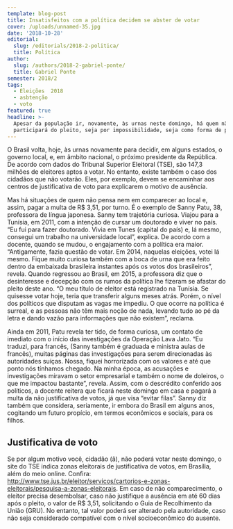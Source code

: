 ```yaml
---
template: blog-post
title: Insatisfeitos com a política decidem se abster de votar
cover: /uploads/unnamed-35.jpg
date: '2018-10-28'
editorial:
  slug: /editorials/2018-2-politica/
  title: Política
author:
  slug: /authors/2018-2-gabriel-ponte/
  title: Gabriel Ponte
semester: 2018/2
tags:
  - Eleições  2018
  - asbtenção
  - voto
featured: true
headline: >-
  Apesar da população ir, novamente, às urnas neste domingo, há quem não
  participará do pleito, seja por impossibilidade, seja como forma de protesto
---
```

O Brasil volta, hoje, às urnas novamente para decidir, em alguns estados, o governo local, e, em âmbito nacional, o próximo presidente da República. De acordo com dados do Tribunal Superior Eleitoral (TSE), são 147,3 milhões de eleitores aptos a votar. No entanto, existe também o caso dos cidadãos que não votarão. Eles, por exemplo, devem se encaminhar aos centros de justificativa de voto para explicarem o motivo de ausência. 

Mas há situações de quem não pensa nem em comparecer ao local e, assim, pagar a multa de R$ 3,51, por turno. É o exemplo de Sanny Patu, 38, professora de língua japonesa. Sanny tem trajetória curiosa. Viajou para a Tunísia, em 2011, com a intenção de cursar um doutorado e viver no país. “Eu fui para fazer doutorado. Vivia em Tunes (capital do país) e, lá mesmo, consegui um trabalho na universidade local”, explica. De acordo com a docente, quando se mudou, o engajamento com a política era maior. “Antigamente, fazia questão de votar. Em 2014, naquelas eleições, votei lá mesmo. Fique muito curiosa também com a boca de urna que era feito dentro da embaixada brasileira instantes após os votos dos brasileiros”, revela. Quando regressou ao Brasil, em 2015, a professora diz que o desinteresse e decepção com os rumos da política lhe fizeram se afastar do pleito deste ano. “O meu título de eleitor está registrado na Tunísia. Se quisesse votar hoje, teria que transferir alguns meses atrás. Porém, o nível dos políticos que disputam as vagas me impediu. O que ocorre na política é surreal, e as pessoas não têm mais noção de nada, levando tudo ao pé da letra e dando vazão para informações que não existem”, reclama.

Ainda em 2011, Patu revela ter tido, de forma curiosa, um contato de imediato com o início das investigações da Operação Lava Jato. “Eu traduzi, para francês, (Sanny também é graduada e ministra aulas de francês), muitas páginas das investigações para serem direcionadas às autoridades suíças. Nossa, fiquei horrorizada com os valores e até que ponto nós tínhamos chegado. Na minha época, as acusações e investigações miravam o setor empresarial e também o nome de doleiros, o que me impactou bastante”, revela. Assim, com o descrédito conferido aos políticos, a docente reitera que ficará neste domingo em casa e pagará a multa da não justificativa de votos, já que visa “evitar filas”. Sanny diz também que considera, seriamente, ir embora do Brasil em alguns anos, cogitando um futuro propício, em termos econômicos e sociais, para os filhos.  

## Justificativa de voto

Se por algum motivo você, cidadão (ã), não poderá votar neste domingo, o site do TSE indica zonas eleitorais de justificativa de votos, em Brasília, além do meio online. Confira: <http://www.tse.jus.br/eleitor/servicos/cartorios-e-zonas-eleitorais/pesquisa-a-zonas-eleitorais>. Em caso de não comparecimento, o eleitor precisa desembolsar, caso não justifique a ausência em até 60 dias após o pleito, o valor de R$ 3,51, solicitando o Guia de Recolhimento da União (GRU). No entanto, tal valor poderá ser alterado pela autoridade, caso não seja considerado compatível com o nível socioeconômico do ausente.
